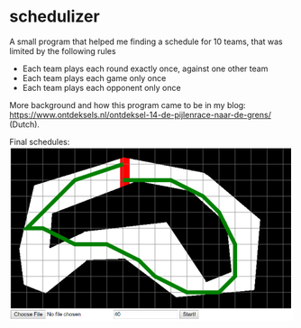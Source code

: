 # schedulizer
A small program that helped me finding a schedule for 10 teams, that was limited by the following rules
- Each team plays each round exactly once, against one other team
- Each team plays each game only once
- Each team plays each opponent only once

More background and how this program came to be in my blog: https://www.ontdeksels.nl/ontdeksel-14-de-pijlenrace-naar-de-grens/ (Dutch).

Final schedules:
![Demo screenshot](https://github.com/gkruiger/arrowrace/blob/master/screenshot.png "Demo screenshot")
